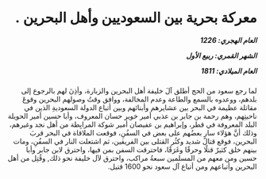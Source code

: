 <h1 dir="rtl">معركة بحرية بين السعوديين وأهل البحرين .</h1>

<h5 dir="rtl">العام الهجري:  1226

الشهر القمري: ربيع الأول

العام الميلادي: 1811</h5>

<p dir="rtl">لما رجع سعود من الحج أطلق آلَ خليفة أهل البحرين والزبارة، وأذِنَ لهم بالرجوع إلى بلدهم، ووعدوه بالسمع والطاعة وعدم المخالفة، ووافق وقتُ وصولهم البحرين وقوعَ مقاتلة عظيمة في البحر بين عشايرهم وأبنائهم وبين أتباع الدولة السعوديةِ الذين في ناحيتِهم، وهم رحمة بن جابر بن عذبي أمير خوير حسان المعروف، وأبا حسين أمير الحويلة البلد المعروفة في قطر، وإبراهيم بن عفيصان أمير شوكة المرابِطة من أهل نجد وغيرهم، وذلك أنَّ هؤلاء سار بعضُهم على بعض في السفُنِ، فوقعت الملاقاة في البحر قربَ البحرين، فوقع قتالٌ شديد وكثُر القتلى بين الفريقين، ثم اشتعلت النار في السفُنِ، ومات بينهم خلق كثيرٌ قتلًا وحرقًا وغَرَقًا، فاحترقت السفن بمن فيها، واحترق لابن جابر وأبا حسين ومن معهم من المسلمين سبعةُ مراكب، واحترق لآل خليفة نحو ذلك, وقُتِل من أهل البحرين وأتباعهم ومن أتباع آل سعود نحو 1600 قتيل.</p></br>
